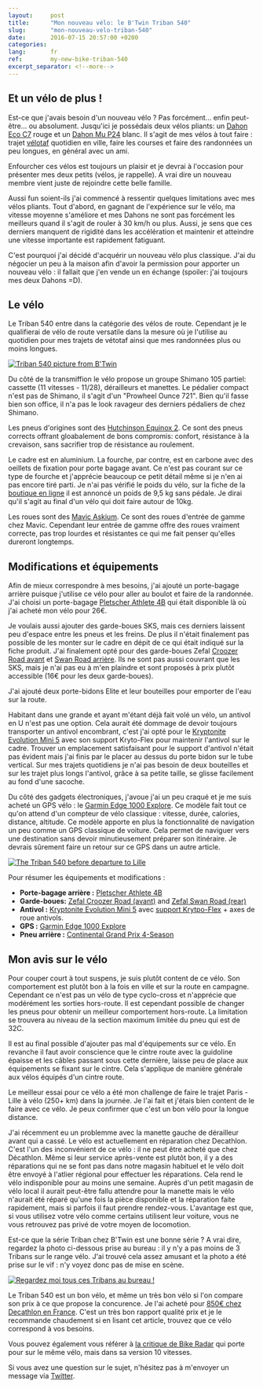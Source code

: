 ```yaml
---
layout:     post
title:      "Mon nouveau vélo: le B'Twin Triban 540"
slug:       "mon-nouveau-velo-triban-540"
date:       2016-07-15 20:57:00 +0200
categories:
lang:       fr
ref:        my-new-bike-triban-540
excerpt_separator: <!--more-->
---
```


## Et un vélo de plus ! 

Est-ce que j'avais besoin d'un nouveau vélo ? Pas forcément... enfin peut-être... ou absolument. Jusqu'ici je possédais deux 
vélos pliants: un [Dahon Eco C7](http://dahon.com/bikes/eco-c7/) rouge et un [Dahon Mu P24](http://dahon.com/bikes/mu-p24/) blanc. 
Il s'agit de mes vélos à tout faire : trajet [vélotaf](http://forum.velotaf.com) quotidien en ville, faire les courses et faire des
randonnées un peu longues, en général avec un ami.  
<!--more-->

Enfourcher ces vélos est toujours un plaisir et je devrai à l'occasion pour présenter mes deux petits (vélos, je rappelle). 
A vrai dire un nouveau membre vient juste de rejoindre cette belle famille. 

Aussi fun soient-ils j'ai commencé à ressentir quelques limitations avec mes vélos pliants. Tout d'abord, en gagnant de l'expérience sur 
le vélo, ma vitesse moyenne s'améliore et mes Dahons ne sont pas forcément les meilleurs quand il s'agit de rouler à 30 km/h ou plus. 
Aussi, je sens que ces derniers manquent de rigidité dans les accélération et maintenir et atteindre une vitesse importante est rapidement 
fatiguant. 

C'est pourquoi j'ai décidé d'acquérir un nouveau vélo plus classique. J'ai du négocier un peu à la maison afin d'avoir la permission 
pour apporter un nouveau vélo : il fallait que j'en vende un en échange (spoiler: j'ai toujours mes deux Dahons =D).

## Le vélo

Le Triban 540 entre dans la catégorie des vélos de route. Cependant je le qualifierai de vélo de route versatile dans la mesure où je l'utilise 
au quotidien pour mes trajets de vétotaf ainsi que mes randonnées plus ou moins longues. 

[![Triban 540 picture from B'Twin](/assets/2016-07-15-my-new-bike-triban-540/triban_540_official.jpg)](/assets/2016-07-15-my-new-bike-triban-540/triban_540_official.jpg)

Du côté de la transmiffion le vélo propose un groupe Shimano 105 partiel: cassette (11 vitesses - 11/28), dérailleurs et manettes. 
Le pédalier compact n'est pas de Shimano, il s'agit d'un "Prowheel Ounce 721". Bien qu'il fasse bien son office, il n'a pas le look ravageur des derniers 
pédaliers de chez Shimano.

Les pneus d'origines sont des [Hutchinson Equinox 2](http://www.hutchinsontires.com/en/road/28-equinox-2.html). Ce sont des pneus corrects offrant gloabalement de 
bons compromis: confort, résistance à la crevaison, sans sacrifier trop de résistance au roulement.

Le cadre est en aluminium. La fourche, par contre, est en carbone avec des oeillets de fixation pour porte bagage avant. Ce n'est pas courant sur ce type de fourche 
et j'apprécie beaucoup ce petit détail même si je n'en ai pas encore tiré parti. Je n'ai pas vérifié le poids du vélo, sur la fiche de la 
[boutique en ligne](http://www.decathlon.fr/velo-route-triban-540-id_8350480.html) il est annoncé un poids de 9,5 kg sans pédale. Je dirai qu'il s'agit au final d'un 
vélo qui doit faire autour de 10kg. 

Les roues sont des [Mavic Askium](http://www.mavic.co.uk/wheels-road-triathlon-aksium?). Ce sont des roues d'entrée de gamme chez Mavic. Cependant leur entrée de gamme 
offre des roues vraiment correcte, pas trop lourdes et résistantes ce qui me fait penser qu'elles dureront longtemps. 

## Modifications et équipements

Afin de mieux correspondre à mes besoins, j'ai ajouté un porte-bagage arrière 
puisque j'utilise ce vélo pour aller au boulot et faire de la randonnée. 
J'ai choisi un porte-bagage [Pletscher Athlete 4B](https://www.pletscher.ch/index.php/en/products-en/carriers-en/standard-carriers-en) 
qui était disponible là où j'ai acheté mon vélo pour 26€.

Je voulais aussi ajouter des garde-boues SKS, mais ces derniers laissent peu d'espace entre les pneus et les freins. 
De plus il n'était finalement pas possible de les monter sur le cadre en dépit de ce qui était indiqué sur la fiche 
produit. J'ai finalement opté pour des garde-boues Zefal [Croozer Road avant](http://www.zefal.com/fr/garde-boue-route/75-croozer-road.html) et 
[Swan Road arrière](http://www.zefal.com/fr/garde-boue-route/77-swan-road.html). 
Ils ne sont pas aussi couvrant que les SKS, mais je n'ai pas eu à m'en plaindre et sont proposés à 
prix plutôt accessible (16€ pour les deux garde-boues).

J'ai ajouté deux porte-bidons Elite et leur bouteilles pour emporter de l'eau sur la route. 

Habitant dans une grande et ayant m'étant déjà fait volé un vélo, un antivol en U n'est pas une option. Cela aurait été dommage de 
devoir toujours transporter un antivol encombrant, c'est j'ai opté pour le 
[Kryptonite Evolution Mini 5](http://www.kryptonitelock.com/en/products/product-information/current-key/000983.html) 
avec son support Kryto-Flex pour maintenir l'antivol sur le cadre. Trouver un emplacement satisfaisant pour le support d'antivol 
n'était pas évident mais j'ai finis par le placer au dessus du porte bidon sur le tube vertical. Sur mes trajets quotidiens je n'ai 
pas besoin de deux bouteilles et sur les trajet plus longs l'antivol, grâce à sa petite taille, se glisse facilement au fond d'une 
sacoche. 

Du côté des gadgets électroniques, j'avoue j'ai un peu craqué et je me suis acheté un GPS vélo : le 
[Garmin Edge 1000 Explore](https://buy.garmin.com/fr-FR/FR/sports-outdoor/velo/edge-explore-1000/prod522791.html). Ce modèle fait tout 
ce qu'on attend d'un compteur de vélo classique : vitesse, durée, calories, distance, altitude. Ce modèle apporte en plus la fonctionnalité 
de navigation un peu comme un GPS classique de voiture. Cela permet de naviguer vers une destination sans devoir minutieusement préparer son 
itinéraire. Je devrais sûrement faire un retour sur ce GPS dans un autre article.

[![The Triban 540 before departure to Lille](/assets/2016-07-15-my-new-bike-triban-540/triban-540-before-departure-to-lille-mini.jpg)](/assets/2016-07-15-my-new-bike-triban-540/triban-540-before-departure-to-lille.jpg)

Pour résumer les équipements et modifications : 

 * **Porte-bagage arrière :** [Pletscher Athlete 4B](https://www.pletscher.ch/index.php/en/products-en/carriers-en/standard-carriers-en) 
 * **Garde-boues:** [Zefal Croozer Road (avant)](http://www.zefal.com/fr/garde-boue-route/75-croozer-road.html) 
and [Zefal Swan Road (rear)](http://www.zefal.com/fr/garde-boue-route/77-swan-road.html)
 * **Antivol :** [Kryptonite Evolution Mini 5](http://www.kryptonitelock.com/en/products/product-information/current-key/000983.html) 
avec [support Krytpo-Flex](http://www.kryptonitelock.com/content/kryt-us/en/products/product-information/current-key/000730.html) + 
axes de roue antivols.
 * **GPS :** [Garmin Edge 1000 Explore](https://buy.garmin.com/fr-FR/FR/sports-outdoor/velo/edge-explore-1000/prod522791.html)
 * **Pneu arrière :** [Continental Grand Prix 4-Season ](http://www.continental-pneus.fr/velo/pneus/pneus-course/grand-prix-4-season)

## Mon avis sur le vélo

Pour couper court à tout suspens, je suis plutôt content de ce vélo. Son comportement est plutôt bon à la fois en ville et sur la route 
en campagne. Cependant ce n'est pas un vélo de type cyclo-cross et n'apprécie que modérément les sorties hors-route. Il est cependant 
possible de changer les pneus pour obtenir un meilleur comportement hors-route. La limitation se trouvera au niveau de la section maximum 
limitée du pneu qui est de 32C. 

Il est au final possible d'ajouter pas mal d'équipements sur ce vélo. En revanche il faut avoir conscience que le cintre route avec la 
guidoline épaisse et les câbles passant sous cette dernière, laisse peu de place aux équipements se fixant sur le cintre. Cela s'applique 
de manière générale aux vélos équipés d'un cintre route.  

Le meilleur essai pour ce vélo a été mon challenge de faire le trajet Paris - Lille à vélo (250+ km) dans la journée. Je l'ai fait et j'étais 
bien content de le faire avec ce vélo. Je peux confirmer que c'est un bon vélo pour la longue distance. 

J'ai récemment eu un problemme avec la manette gauche de dérailleur avant qui a cassé. Le vélo est actuellement en réparation chez Decathlon. 
C'est l'un des inconvénient de ce vélo : il ne peut être acheté que chez Décathlon. Même si leur service après-vente est plutôt bon, il y a 
des réparations qui ne se font pas dans notre magasin habituel et le vélo doit être envoyé à l'atlier régional pour effectuer les réparations. 
Cela rend le vélo indisponible pour au moins une semaine. Auprès d'un petit magasin de vélo local il aurait peut-être fallu attendre pour la 
manette mais le vélo n'aurait été réparé qu'une fois la pièce disponible et la réparation faite rapidement, mais si parfois il faut prendre 
rendez-vous. L'avantage est que, si vous utilisez votre vélo comme certains utilisent leur voiture, vous ne vous retrouvez pas privé de votre 
moyen de locomotion. 

Est-ce que la série Triban chez B'Twin est une bonne série ? A vrai dire, regardez la photo ci-dessous prise au bureau : il y n'y a pas moins 
de 3 Tribans sur le range vélo. J'ai trouvé cela assez amusant et la photo a été prise sur le vif : n'y voyez donc pas de mise en scène. 

[![Regardez moi tous ces Tribans au bureau !](/assets/2016-07-15-my-new-bike-triban-540/tribans_at_work_mini.jpg)](/assets/2016-07-15-my-new-bike-triban-540/tribans_at_work.jpg)

Le Triban 540 est un bon vélo, et même un très bon vélo si l'on compare son prix à ce que propose la concurence. Je l'ai acheté pour 
[850€ chez Decathlon en France](http://www.decathlon.fr/velo-route-triban-540-id_8350480.html). C'est un très bon rapport qualité prix et je 
le recommande chaudement si en lisant cet article, trouvez que ce vélo correspond à vos besoins.

Vous pouvez également vous référer à [la critique de Bike Radar](http://www.bikeradar.com/road/gear/category/bikes/road/product/review-btwin-triban-540-49953/) 
qui porte pour sur le même vélo, mais dans sa version 10 vitesses. 

Si vous avez une question sur le sujet, n'hésitez pas à m'envoyer un message via 
[Twitter](https://twitter.com/Pj_Leward).